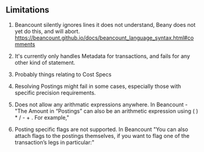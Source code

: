 
## Limitations

1. Beancount silently ignores lines it does not understand, Beany does not yet do this, and will abort.
   https://beancount.github.io/docs/beancount_language_syntax.html#comments

2. It's currently only handles Metadata for transactions, and fails for any other kind of statement.

3. Probably things relating to Cost Specs

4. Resolving Postings might fail in some cases, especially those with specific precision requirements.

5. Does not allow any arithmatic expressions anywhere. In Beancount - "The Amount in “Postings” can also be an arithmetic expression using ( ) * / - + . For example,"

6. Posting specific flags are not supported. In Beancount "You can also attach flags to the postings themselves, if you want to flag one of the transaction’s legs in particular:"
